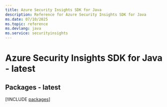 ```yaml
---
title: Azure Security Insights SDK for Java
description: Reference for Azure Security Insights SDK for Java
ms.date: 07/10/2025
ms.topic: reference
ms.devlang: java
ms.service: securityinsights
---
```

# Azure Security Insights SDK for Java - latest
## Packages - latest
[!INCLUDE [packages](security-insights-index.md)]
